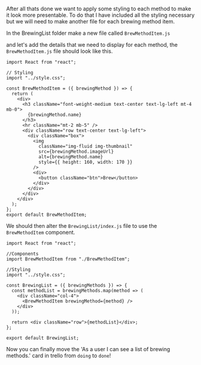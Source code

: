After all thats done we want to apply some styling to each method to make it look more presentable.
To do that I have included all the styling necessary but we will need to make another file for each brewing method item.

In the BrewingList folder make a new file called `BrewMethodItem.js`

and let's add the details that we need to display for each method, the `BrewMethodItem.js` file should look like this.

```
import React from "react";

// Styling
import "../style.css";

const BrewMethodItem = ({ brewingMethod }) => {
  return (
    <div>
      <h3 className="font-weight-medium text-center text-lg-left mt-4 mb-0">
        {brewingMethod.name}
      </h3>
      <hr className="mt-2 mb-5" />
      <div className="row text-center text-lg-left">
        <div className="box">
          <img
            className="img-fluid img-thumbnail"
            src={brewingMethod.imageUrl}
            alt={brewingMethod.name}
            style={{ height: 160, width: 170 }}
          />
          <div>
            <button className="btn">Brew</button>
          </div>
        </div>
      </div>
    </div>
  );
};
export default BrewMethodItem;
```

We should then alter the `BrewingList/index.js` file to use the `BrewMethodItem` component.

```
import React from "react";

//Components
import BrewMethodItem from "./BrewMethodItem";

//Styling
import "../style.css";

const BrewingList = ({ brewingMethods }) => {
  const methodList = brewingMethods.map(method => (
    <div className="col-4">
      <BrewMethodItem brewingMethod={method} />
    </div>
  ));

  return <div className="row">{methodList}</div>;
};

export default BrewingList;
```

Now you can finally move the 'As a user I can see a list of brewing methods.' card in trello from `doing` to `done`!
